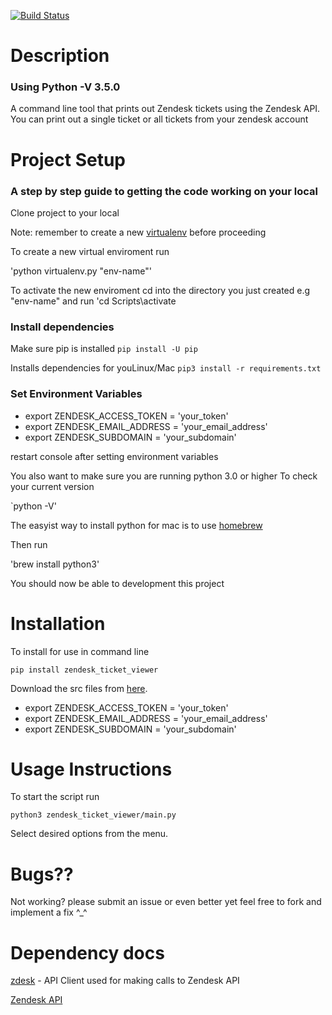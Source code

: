 [![Build Status](https://travis-ci.org/LouisKnuckles/Zendesk_Ticket_Viewer.svg?branch=master)](https://travis-ci.org/LouisKnuckles/Zendesk_Ticket_Viewer)
# Description
### Using Python -V 3.5.0
A command line tool that prints out Zendesk tickets using the Zendesk API.
You can print out a single ticket or all tickets from your zendesk account

# Project Setup
### A step by step guide to getting the code working on your local

Clone project to your local

Note: remember to create a new [virtualenv]('https://virtualenv.pypa.io/en/stable/userguide/') before proceeding

To create a new virtual enviroment run 

'python virtualenv.py "env-name"'

To activate the new enviroment cd into the directory you just created e.g "env-name" and run
'cd Scripts\activate


### Install dependencies

 Make sure pip is installed 
 `pip install -U pip`
 
Installs dependencies for youLinux/Mac
`pip3 install -r requirements.txt`


### Set Environment Variables

* export ZENDESK_ACCESS_TOKEN = 'your_token'
* export ZENDESK_EMAIL_ADDRESS = 'your_email_address'
* export ZENDESK_SUBDOMAIN = 'your_subdomain'


restart console after setting environment variables

You also want to make sure you are running python 3.0 or higher 
To check your current version

`python -V'

The easyist way to install python for mac is to use [homebrew]('https://brew.sh/')

Then run

'brew install python3'

You should now be able to development this project

# Installation

To install for use in command line

`pip install zendesk_ticket_viewer`

Download the src files from [here](https://github.com/LouisKnuckles/Zendesk_Ticket_Viewer/releases/tag/v1.0). 
 
* export ZENDESK_ACCESS_TOKEN = 'your_token'
* export ZENDESK_EMAIL_ADDRESS = 'your_email_address'
* export ZENDESK_SUBDOMAIN = 'your_subdomain'


# Usage Instructions

To start the script run

`python3 zendesk_ticket_viewer/main.py`

Select desired options from the menu.

# Bugs??

Not working? please submit an issue or even better yet feel free to fork and implement a fix ^_^

# Dependency docs

[zdesk](https://github.com/fprimex/zdesk/blob/master/README.md) - API Client used for making calls to Zendesk API

[Zendesk API](https://developer.zendesk.com/rest_api/docs)
